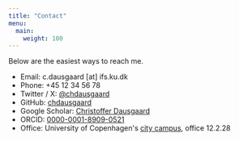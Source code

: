 ```yaml
---
title: "Contact"
menu:
  main:
    weight: 100
---
```


Below are the easiest ways to reach me.

- Email: c.dausgaard [at] ifs.ku.dk
- Phone: +45 12 34 56 78
- Twitter / X: [@chdausgaard](https://x.com/chdausgaard)
- GitHub: [chdausgaard](https://github.com/chdausgaard)
- Google Scholar: [Christoffer Dausgaard](https://scholar.google.com/citations?user=cgRByH8AAAAJ&hl=da)
- ORCID: [0000-0001-8909-0521](https://orcid.org/0000-0001-8909-0521)
- Office: University of Copenhagen's [city campus](https://www.openstreetmap.org/#map=18/55.687692/12.569185), office 12.2.28